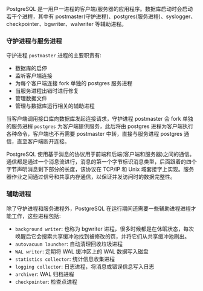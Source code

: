 
PostgreSQL 是一用户一进程的客户端/服务器的应用程序。数据库启动时会启动若干个进程，其中有 postmaster(守护进程)、postgres(服务进程)、syslogger、checkpointer、bgwriter、walwriter 等辅助进程。

### 守护进程与服务进程

守护进程 `postmaster` 进程的主要职责有:
* 数据库的启停
* 监听客户端连接
* 为每个客户端连接 fork 单独的 postgres 服务进程
* 当服务进程出错时进行修复
* 管理数据文件
* 管理与数据库运行相关的辅助进程

当客户端调用接口库向数据库发起连接请求，守护进程 postmaster 会 fork 单独的服务进程 `postgres` 为客户端提供服务，此后将由 postgres 进程为客户端执行各种命令，客户端也不再需要 postmaster 中转，直接与服务进程 postgres 通信，直至客户端断开连接。

PostgreSQL 使用基于消息的协议用于前端和后端(客户端和服务器)之间的通信。通信都是通过一个消息流进行，消息的第一个字节标识消息类型，后面跟着的四个字节声明消息剩下部分的长度，该协议在 TCP/IP 和 Unix 域套接字上实现。服务器作业之间通过信号和共享内存通信，以保证并发访问时的数据完整性。


### 辅助进程

除了守护进程和服务进程外，PostgreSQL 在运行期间还需要一些辅助进程进程才能工作，这些进程包括:
* `background writer`: 也称为 bgwriter 进程，很多时候都是在休眠状态，每次唤醒后它会搜索共享缓冲池找到被修改的页，并将它们从共享缓冲池刷出。
* `autovacuum launcher`: 自动清理回收垃圾进程
* `WAL writer`: 定期将 WAL 缓冲区上的 WAL 数据写入磁盘
* `statistics collector`: 统计信息收集进程
* `logging collector`: 日志进程，将消息或错误信息写入日志
* `archiver`: WAL 归档进程
* `checkpointer`: 检查点进程
